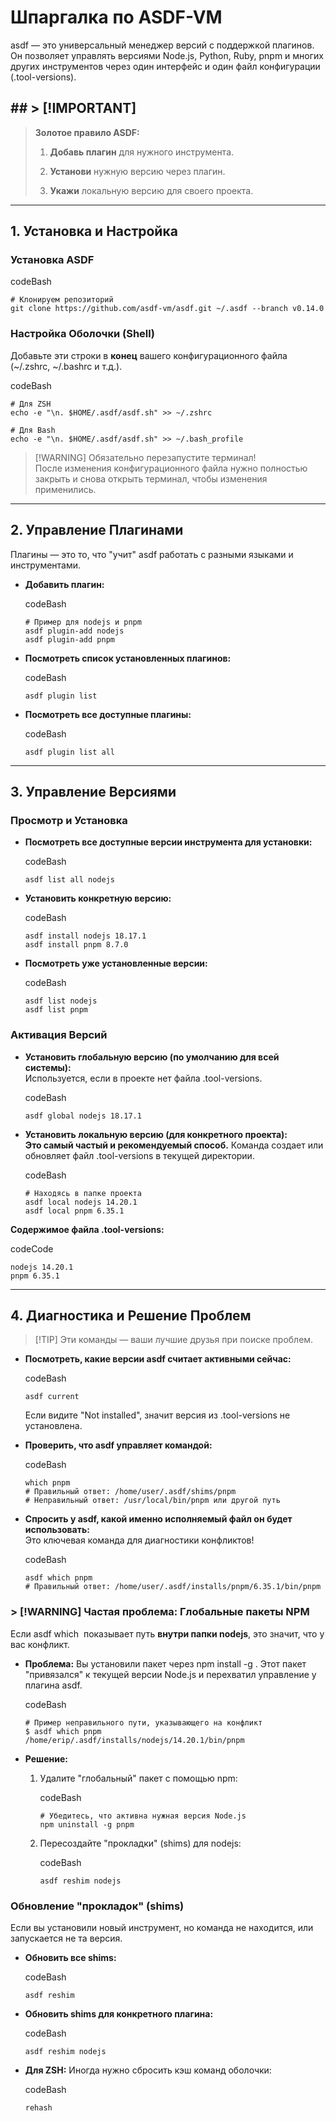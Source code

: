 
# Шпаргалка по ASDF-VM

asdf — это универсальный менеджер версий с поддержкой плагинов. Он позволяет управлять версиями Node.js, Python, Ruby, pnpm и многих других инструментов через один интерфейс и один файл конфигурации (.tool-versions).

## ## > [!IMPORTANT]

> **Золотое правило ASDF:**
> 
> 1. **Добавь плагин** для нужного инструмента.
>     
> 2. **Установи** нужную версию через плагин.
>     
> 3. **Укажи** локальную версию для своего проекта.
>     

---

## 1. Установка и Настройка

### Установка ASDF

codeBash

```
# Клонируем репозиторий
git clone https://github.com/asdf-vm/asdf.git ~/.asdf --branch v0.14.0
```

### Настройка Оболочки (Shell)

Добавьте эти строки в **конец** вашего конфигурационного файла (~/.zshrc, ~/.bashrc и т.д.).

codeBash

```
# Для ZSH
echo -e "\n. $HOME/.asdf/asdf.sh" >> ~/.zshrc

# Для Bash
echo -e "\n. $HOME/.asdf/asdf.sh" >> ~/.bash_profile
```

> [!WARNING] Обязательно перезапустите терминал!  
> После изменения конфигурационного файла нужно полностью закрыть и снова открыть терминал, чтобы изменения применились.

---

## 2. Управление Плагинами

Плагины — это то, что "учит" asdf работать с разными языками и инструментами.

- **Добавить плагин:**
    
    codeBash
    
    ```
    # Пример для nodejs и pnpm
    asdf plugin-add nodejs
    asdf plugin-add pnpm
    ```
    
- **Посмотреть список установленных плагинов:**
    
    codeBash
    
    ```
    asdf plugin list
    ```
    
- **Посмотреть все доступные плагины:**
    
    codeBash
    
    ```
    asdf plugin list all
    ```
    

---

## 3. Управление Версиями

### Просмотр и Установка

- **Посмотреть все доступные версии инструмента для установки:**
    
    codeBash
    
    ```
    asdf list all nodejs
    ```
    
- **Установить конкретную версию:**
    
    codeBash
    
    ```
    asdf install nodejs 18.17.1
    asdf install pnpm 8.7.0
    ```
    
- **Посмотреть уже установленные версии:**
    
    codeBash
    
    ```
    asdf list nodejs
    asdf list pnpm
    ```
    

### Активация Версий

- **Установить глобальную версию (по умолчанию для всей системы):**  
    Используется, если в проекте нет файла .tool-versions.
    
    codeBash
    
    ```
    asdf global nodejs 18.17.1
    ```
    
- **Установить локальную версию (для конкретного проекта):**  
    **Это самый частый и рекомендуемый способ.** Команда создает или обновляет файл .tool-versions в текущей директории.
    
    codeBash
    
    ```
    # Находясь в папке проекта
    asdf local nodejs 14.20.1
    asdf local pnpm 6.35.1
    ```
    

**Содержимое файла .tool-versions:**

codeCode

```
nodejs 14.20.1
pnpm 6.35.1
```

---

## 4. Диагностика и Решение Проблем

> [!TIP] Эти команды — ваши лучшие друзья при поиске проблем.

- **Посмотреть, какие версии asdf считает активными сейчас:**
    
    codeBash
    
    ```
    asdf current
    ```
    
    Если видите "Not installed", значит версия из .tool-versions не установлена.
    
- **Проверить, что asdf управляет командой:**
    
    codeBash
    
    ```
    which pnpm
    # Правильный ответ: /home/user/.asdf/shims/pnpm
    # Неправильный ответ: /usr/local/bin/pnpm или другой путь
    ```
    
- **Спросить у asdf, какой именно исполняемый файл он будет использовать:**  
    Это ключевая команда для диагностики конфликтов!
    
    codeBash
    
    ```
    asdf which pnpm
    # Правильный ответ: /home/user/.asdf/installs/pnpm/6.35.1/bin/pnpm
    ```
    

### > [!WARNING] Частая проблема: Глобальные пакеты NPM

Если asdf which <package> показывает путь **внутри папки nodejs**, это значит, что у вас конфликт.

- **Проблема:** Вы установили пакет через npm install -g <package>. Этот пакет "привязался" к текущей версии Node.js и перехватил управление у плагина asdf.
    
    codeBash
    
    ```
    # Пример неправильного пути, указывающего на конфликт
    $ asdf which pnpm
    /home/erip/.asdf/installs/nodejs/14.20.1/bin/pnpm
    ```
    
- **Решение:**
    
    1. Удалите "глобальный" пакет с помощью npm:
        
        codeBash
        
        ```
        # Убедитесь, что активна нужная версия Node.js
        npm uninstall -g pnpm
        ```
        
    2. Пересоздайте "прокладки" (shims) для nodejs:
        
        codeBash
        
        ```
        asdf reshim nodejs
        ```
        

### Обновление "прокладок" (shims)

Если вы установили новый инструмент, но команда не находится, или запускается не та версия.

- **Обновить все shims:**
    
    codeBash
    
    ```
    asdf reshim
    ```
    
- **Обновить shims для конкретного плагина:**
    
    codeBash
    
    ```
    asdf reshim nodejs
    ```
    
- **Для ZSH:** Иногда нужно сбросить кэш команд оболочки:
    
    codeBash
    
    ```
    rehash
    ```